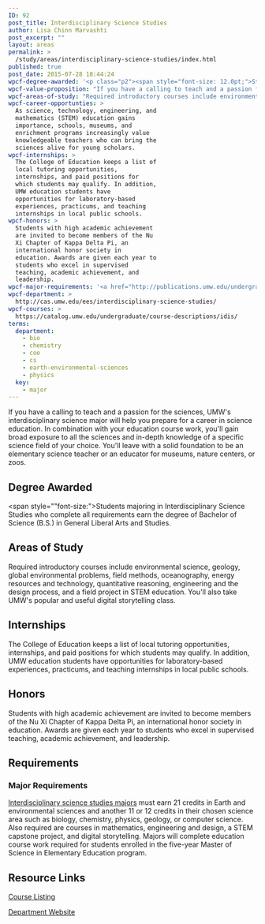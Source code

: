 ```yaml
---
ID: 92
post_title: Interdisciplinary Science Studies
author: Lisa Chinn Marvashti
post_excerpt: ""
layout: areas
permalink: >
  /study/areas/interdisciplinary-science-studies/index.html
published: true
post_date: 2015-07-28 18:44:24
wpcf-degree-awarded: '<p class="p2"><span style="font-size: 12.0pt;">Students majoring in Interdisciplinary Science Studies who complete all requirements earn the degree of Bachelor of Science (B.S.) in General Liberal Arts and Studies.</span></p>'
wpcf-value-proposition: "If you have a calling to teach and a passion for the sciences, UMW's interdisciplinary science major will help you prepare for a career in science education. In combination with your education course work, you'll gain broad exposure to all the sciences and in-depth knowledge of a specific science field of your choice. You'll leave with a solid foundation to be an elementary science teacher or an educator for museums, nature centers, or zoos."
wpcf-areas-of-study: "Required introductory courses include environmental science, geology, global environmental problems, field methods, oceanography, energy resources and technology, quantitative reasoning, engineering and the design process, and a field project in STEM education. You'll also take UMW's popular and useful digital storytelling class."
wpcf-career-opportunties: >
  As science, technology, engineering, and
  mathematics (STEM) education gains
  importance, schools, museums, and
  enrichment programs increasingly value
  knowledgeable teachers who can bring the
  sciences alive for young scholars.
wpcf-internships: >
  The College of Education keeps a list of
  local tutoring opportunities,
  internships, and paid positions for
  which students may qualify. In addition,
  UMW education students have
  opportunities for laboratory-based
  experiences, practicums, and teaching
  internships in local public schools.
wpcf-honors: >
  Students with high academic achievement
  are invited to become members of the Nu
  Xi Chapter of Kappa Delta Pi, an
  international honor society in
  education. Awards are given each year to
  students who excel in supervised
  teaching, academic achievement, and
  leadership.
wpcf-major-requirements: '<a href="http://publications.umw.edu/undergraduatecatalog/courses-of-study/majors/idis/">Interdisciplinary science studies majors</a> must earn 21 credits in Earth and environmental sciences and another 11 or 12 credits in their chosen science area such as biology, chemistry, physics, geology, or computer science. Also required are courses in mathematics, engineering and design, a STEM capstone project, and digital storytelling. Majors will complete education course work required for students enrolled in the five-year Master of Science in Elementary Education program.'
wpcf-department: >
  http://cas.umw.edu/ees/interdisciplinary-science-studies/
wpcf-courses: >
  https://catalog.umw.edu/undergraduate/course-descriptions/idis/
terms:
  department:
    - bio
    - chemistry
    - coe
    - cs
    - earth-environmental-sciences
    - physics
  key:
    - major
---
```


<!-- Types Custom Fields: -->

<!-- value-proposition -->
If you have a calling to teach and a passion for the sciences, UMW\'s interdisciplinary science major will help you prepare for a career in science education. In combination with your education course work, you\'ll gain broad exposure to all the sciences and in-depth knowledge of a specific science field of your choice. You\'ll leave with a solid foundation to be an elementary science teacher or an educator for museums, nature centers, or zoos.
<!-- End value-proposition -->

<!-- degree-awarded -->
## Degree Awarded
<span style=""font-size:">Students majoring in Interdisciplinary Science Studies who complete all requirements earn the degree of Bachelor of Science (B.S.) in General Liberal Arts and Studies.</span>
<!-- End degree-awarded -->
<!-- areas-of-study -->
## Areas of Study
Required introductory courses include environmental science, geology, global environmental problems, field methods, oceanography, energy resources and technology, quantitative reasoning, engineering and the design process, and a field project in STEM education. You\'ll also take UMW\'s popular and useful digital storytelling class.
<!-- End areas-of-study -->

<!-- internships -->
## Internships
The College of Education keeps a list of local tutoring opportunities, internships, and paid positions for which students may qualify. In addition, UMW education students have opportunities for laboratory-based experiences, practicums, and teaching internships in local public schools.
<!-- End internships -->

<!-- honors -->
## Honors
Students with high academic achievement are invited to become members of the Nu Xi Chapter of Kappa Delta Pi, an international honor society in education. Awards are given each year to students who excel in supervised teaching, academic achievement, and leadership.
<!-- End honors -->

<!-- requirements -->
## Requirements

<!-- major-requirements -->
### Major Requirements
[Interdisciplinary science studies majors]("http://publications.umw.edu/undergraduatecatalog/courses-of-study/majors/idis/") must earn 21 credits in Earth and environmental sciences and another 11 or 12 credits in their chosen science area such as biology, chemistry, physics, geology, or computer science. Also required are courses in mathematics, engineering and design, a STEM capstone project, and digital storytelling. Majors will complete education course work required for students enrolled in the five-year Master of Science in Elementary Education program.
<!-- End major-requirements -->

<!-- End requirements -->

<!-- resource-links -->
## Resource Links

<!-- courses -->
[Course Listing](https://catalog.umw.edu/undergraduate/course-descriptions/idis/)

<!-- End courses -->


<!-- department -->
[Department Website](http://cas.umw.edu/ees/interdisciplinary-science-studies/)

<!-- End department -->

<!-- End resource-links -->

<!-- End Types Custom Fields -->